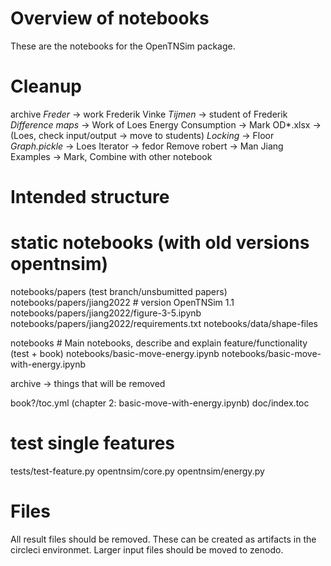 # Overview of notebooks
These are the notebooks for the OpenTNSim package.

# Cleanup
archive
*Freder* -> work Frederik Vinke
*Tijmen* -> student of Frederik
*Difference maps* -> Work of Loes
Energy Consumption -> Mark
OD*.xlsx -> (Loes, check input/output -> move to students)
*Locking* -> Floor
*Graph.pickle* -> Loes
Iterator -> fedor Remove
robert -> Man Jiang
Examples -> Mark, Combine with other notebook

# Intended structure

# static notebooks (with old versions opentnsim)
notebooks/papers (test branch/unsbumitted papers)
notebooks/papers/jiang2022 # version OpenTNSim 1.1
notebooks/papers/jiang2022/figure-3-5.ipynb
notebooks/papers/jiang2022/requirements.txt
notebooks/data/shape-files

notebooks # Main notebooks, describe and explain feature/functionality (test + book)
notebooks/basic-move-energy.ipynb
notebooks/basic-move-with-energy.ipynb

archive -> things that will be removed

book?/toc.yml (chapter 2: basic-move-with-energy.ipynb)
doc/index.toc


# test single features
tests/test-feature.py
opentnsim/core.py
opentnsim/energy.py


# Files
All result files should be removed. These can be created as artifacts in the circleci environmet. Larger input files should be moved to zenodo.
